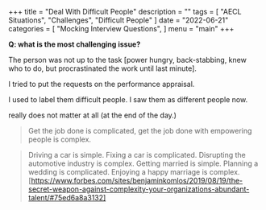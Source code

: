 +++
title = "Deal With Difficult People"
description = ""
tags = [
    "AECL Situations",
    "Challenges",
    "Difficult People"
]
date = "2022-06-21"
categories = [
    "Mocking Interview Questions",
]
menu = "main"
+++

**Q: what is the most challenging issue?**

The person was not up to the task [power hungry, back-stabbing, knew who to do, but procrastinated the work until last minute].

I tried to put the requests on the performance appraisal.  

I used to label them difficult people.  I saw them as different people now.

really does not matter at all (at the end of the day.)

> Get the job done is complicated, get the job done with empowering people is complex.

> Driving a car is simple. Fixing a car is complicated. Disrupting the automotive industry is complex. 
> Getting married is simple. Planning a wedding is complicated. Enjoying a happy marriage is complex.
> [https://www.forbes.com/sites/benjaminkomlos/2019/08/19/the-secret-weapon-against-complexity-your-organizations-abundant-talent/#75ed6a8a3132]
